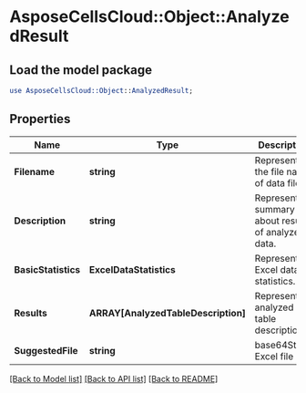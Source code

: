 # AsposeCellsCloud::Object::AnalyzedResult 

## Load the model package
```perl
use AsposeCellsCloud::Object::AnalyzedResult;
```

## Properties
Name | Type | Description | Notes
------------ | ------------- | ------------- | -------------
**Filename** | **string** | Represents the file name of data file. |
**Description** | **string** | Represents summary about results of analyzed data. |
**BasicStatistics** | **ExcelDataStatistics** | Represents Excel data statistics. |
**Results** | **ARRAY[AnalyzedTableDescription]** | Represents analyzed table description. |
**SuggestedFile** | **string** | base64String Excel file |  

[[Back to Model list]](../README.md#documentation-for-models) [[Back to API list]](../README.md#documentation-for-api-endpoints) [[Back to README]](../README.md)

